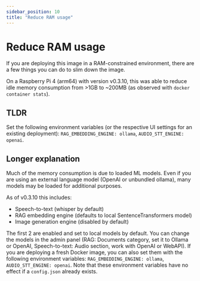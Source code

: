 ```yaml
---
sidebar_position: 10
title: "Reduce RAM usage"
---
```


# Reduce RAM usage

If you are deploying this image in a RAM-constrained environment, there are a few things you can do to slim down the image.

On a Raspberry Pi 4 (arm64) with version v0.3.10, this was able to reduce idle memory consumption from >1GB to ~200MB (as observed with `docker container stats`).

## TLDR

Set the following environment variables (or the respective UI settings for an existing deployment): `RAG_EMBEDDING_ENGINE: ollama`, `AUDIO_STT_ENGINE: openai`.

## Longer explanation

Much of the memory consumption is due to loaded ML models. Even if you are using an external language model (OpenAI or unbundled ollama), many models may be loaded for additional purposes.

As of v0.3.10 this includes:
* Speech-to-text (whisper by default)
* RAG embedding engine (defaults to local SentenceTransformers model)
* Image generation engine (disabled by default)

The first 2 are enabled and set to local models by default. You can change the models in the admin panel (RAG: Documents category, set it to Ollama or OpenAI, Speech-to-text: Audio section, work with OpenAI or WebAPI).
If you are deploying a fresh Docker image, you can also set them with the following environment variables: `RAG_EMBEDDING_ENGINE: ollama`, `AUDIO_STT_ENGINE: openai`. Note that these environment variables have no effect if a `config.json` already exists.

